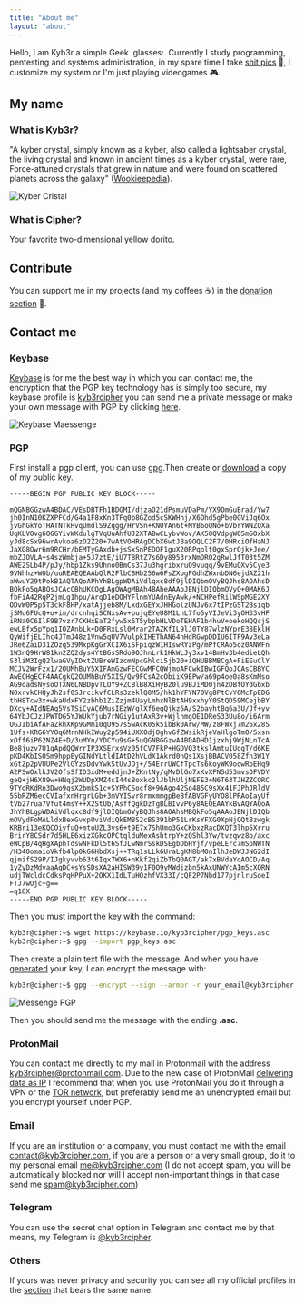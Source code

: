 ```yaml
---
title: "About me"
layout: "about"
---
```

Hello, I am Kyb3r a simple Geek :glasses:. Currently I study programming, pentesting and systems administration, in my spare time I take [shit pics](https://instagram.com/kyb3rcipher) :poop:, I customize my system or I'm just playing videogames :video_game:.

## My name

### What is Kyb3r?
"A kyber crystal, simply known as a kyber, also called a lightsaber crystal, the living crystal and known in ancient times as a kyber crystal, were rare, Force-attuned crystals that grew in nature and were found on scattered planets across the galaxy" ([Wookieepedia](https://starwars.fandom.com/wiki/Kyber_crystal)).

![Kyber Cristal](/images/about/kyber.jpg)

### What is Cipher?
Your favorite two-dimensional yellow dorito.

## Contribute
You can support me in my projects (and my coffees :coffee:) in the [donation section](/donate) 💙.

## Contact me

### Keybase
[Keybase](https://keybase.io) is for me the best way in which you can contact me, the encryption that the PGP key technology has is simply too secure, my keybase profile is [kyb3rcipher](https://keybase.io/kyb3rcipher) you can send me a private message or make your own message with PGP by clicking [here](https://keybase.io/encrypt#kyb3rcipher).

![Keybase Maessenge](/images/about/keybase_message.png)

### PGP
First install a pgp client, you can use [gpg](https://gnupg.org).Then create or [download](https://keybase.io/kyb3rcipher/pgp_keys.asc) a copy of my public key.

```
-----BEGIN PGP PUBLIC KEY BLOCK-----

mQGNBGGzwA4BDAC/VEsDBTFh1BDGMI/djzaO21dPsmuVDaPm/YX9OmGuBrad/Yw7
jh0InN10KZXPFCd/G4a1F8xKn3TFq0b8GZod5cSKWHhj/X6Ohd5gPbe0GViJq6Ox
jvGhGkYoTHATNTkHvqUmdlS9Zqgg/HrVSn+KNOYAn6t+MYB6oQNo+bVbrYWNZQXa
UqKLVOvg6OGGYivWKdulgTVqUuAhfUJ2XTABwCLybvWov/AK5OQVdpgWO5mGOxbX
yJd8cSx96wrAvkoa6zO2Z20+7wAtVOHRAgDCbX6wtJBa9OQLC2F7/0HRciOfHaNJ
JaXG8Qwr6m9RCHr/bEMTyGAxdb+jsSxSnPEDOF1guX20RPqolt0gxSprQjk+Jee/
mbZJOVLA+s4szWmbja+5J7ztE/iU7T8RtZ7s6Dy8953rxNmDRO2gRwlJfT03t5ZM
AWE2SLb4P/pJy/hbp1Zks9Uhno0BmCs37Ju3hgribxruO9vuqq/9vEMuOXv5Cye3
9VNhhz+WOb/uuREAEQEAAbQlR2FlbCBHb256w6FsZXogPGdhZWxnbDN6ejdAZ21h
aWwuY29tPokB1AQTAQoAPhYhBLgpWDAiVdlqxc8df9jlDIQbmOVyBQJhs8AOAhsD
BQkFo5qABQsJCAcCBhUKCQgLAgQWAgMBAh4BAheAAAoJENjlDIQbmOVyO+0MAK6J
fbFiA42RqP2jmLg1hpu/ArqD1eDOHYFlnmYUAdnEyAwk/+NCHPefRilWSpMGE2XY
ODvW0P5p5T3ckF8HP/xatAjjeb8M/LxdxGEYxJHHGolzUNJv6x7tIPzGST2Bsiqb
jSMu6FUcQ+o+im/drcnhqiSCNxsAv+pujqEYeU8M1LnL7fo5yVIJeVi3yOH33vHF
iRNa0C6IlF9B7vzr7CKHxEaT2fyw5x6T5ybpbHLVDoTEHAF1b4huV+oekoHQQcjS
ewLBfx5pYpq1IOZAnbLk+D0FRxLsl0Mrar2TAZKfIL9lJ0TY87wlzNYprE38EklH
QyWifjELIhc4JTmJ48z1Vnw5qUV7VulpkIHEThAN64hHdRGwpDDIU6ITF9Av3eLa
JRe6ZaiD31ZOzq539MxpKgGrXCIX6iSFpiqzW1HIswRYzPg/mPfCRAo5oz0ANWFn
1W3nQ9HrW81kn2ZQ2dys4YtB6sSRdo9OJhnLrk1HkWLJy3xv14BmHv3b4edieLQh
S3liM3IgQ2lwaGVyIDxtZUBreWIzcmNpcGhlci5jb20+iQHUBBMBCgA+FiEEuClY
MCJV2WrFzx1/2OUMhBuY5XIFAmGzwFECGwMFCQWjmoAFCwkIBwIGFQoJCAsCBBYC
AwECHgECF4AACgkQ2OUMhBuY5XIS/Qv9FCsA2cObiiK9EPw/a69p4oe0a8sKmMso
AG9oadsNysoOTXN6LNBDpvTLOY9+ZCBlB8XiHyB20lu9BJiMD0jn4zDBfOYdGbxb
N0xrvkCHQyJh2sf0SJrcikvfCLRs3zeklQ8M5/hk1hYFYN70Vg8PtCvY6McTpEDG
thH8Tcw3x+wkaUdxFY2zbhb1ZiZzjm4UayLmhxNlBtAH9xxhyY0StQD59MCejbBY
DXcy+AIdNEAq5VsTSiCyAC6MusIEzW/glXf6egQjkz6A/S2bayhtBg6a3U/Jf+yv
64YbJCJzJPWTDG5YJWUkYjub7rNGiy1utAxR3v+WjlhmgOE1DReS33Uu8o/i6Arm
UGJIbiAfAFaZkhXKp9GMm10qU957s5wAcK05k5ibBk0Arw/MW/z8FWxj7m26x28S
1Ufs+KRG6YYOq6MrnNHkIWuy2p594iUXX0djOghvGfZWsikRjeVaHlgoTm0/Sxsn
xOff6iP62NZ4E+D/3uMYn/YDCYu9sG+5uQGNBGGzwA4BDADHD1jzxhj9WjNLnTcA
Be8juzv7U1qApdQQWrrIP3XSErxsVz05fCV7FkP+HGDVQ3tkslAmtuIUggT/d6KE
pKD4KbISOSm9hppEyGINdYLtldIAtD2hVLdX1Akrd0nQs1XsjBBACV058Zfn3W1Y
xGtZp2pVUUPe2VlGYzsDdvYwkStUvJOj+/54ErrUWCfTpcTs6koyWK9oowRbEHq9
A2PSwOxlkJV2OfsSfID3xdM+eddjnJ+ZKntNy/qMvDlGo7xKvXFN5d53mvsOFVDY
geQ+jH6X89w+HNqj2WUDpXMZ4sI44sBoxkc2lJblhUljNEFE3+N6T63TJHZZCQRC
9TYoRKdRn3Dwo9qsX2bmkS1c+SYPhCSocf8+96Ago42So485C9sXx41FJPhJRldV
55bRZM6ecCVIafxnHrgrLGb+3mVYISvr8rmxmmgpBeBfABVGFyUYO8lPRAoIayUf
tVb27rua7Vfut4msY++X2StUb/AsffQgkDzTgBLBIvvP6y8AEQEAAYkBvAQYAQoA
JhYhBLgpWDAiVdlqxc8df9jlDIQbmOVyBQJhs8AOAhsMBQkFo5qAAAoJENjlDIQb
mOVydFoMALldxBexGvxpUviVdiQkEMBS2cBS391bP51LrKsYFXG0XpNjQQtBzwgk
KRBri13eKQCOiyfuQ+mtoUZL3vs6+t9E7x7ShUmo3GxCKbxzRacDXQT3lhp5Xrru
BrirY8CSdr7d5HLE6xizXGkcOPCtqlduMexAshtrpY+zQShl3Yw/tvzqwz8o/axc
eWCpB/4qHgXAphTdswNFkDl5t6SfJLwNmrSskDSEgbDbHYjf/vpeLErc7mSpNWTN
/H340omaioVkfb4lp0kG6HbdXsj++TRq1sLLk6UraLgKN8bM0nIlhJeDWJJNG2dI
qjmifS29P/IJgkyvvb63t6Iqx7WX6+nKkf2qiZbTbQ0AGT/ak7xBVdaYqAOCD/Aq
1yZyDzMdvaaAqDC+sYsSDsXA2aHISW39y1F0O9yMWdjzbn5kAxUNWYcAIm5cXORN
udjTWcldcCdksPqHPPuX+2OKX1IdLTuHOzhfVX33I/cQF2P7Nbd177pjnlruSoeI
FTJ7wOjc+g==
=q18X
-----END PGP PUBLIC KEY BLOCK-----
```

Then you must import the key with the command:
```bash
kyb3r@cipher:~$ wget https://keybase.io/kyb3rcipher/pgp_keys.asc
kyb3r@cipher:~$ gpg --import pgp_keys.asc
```

Then create a plain text file with the message. And when you have [generated](https://docs.github.com/en/github/authenticating-to-github/managing-commit-signature-verification/generating-a-new-gpg-key) your key, I can encrypt the message with:
```bash
kyb3r@cipher:~$ gpg --encrypt --sign --armor -r your_email@kyb3rcipher.com file.txt
```
![Messenge PGP](/images/about/messenge_pgp.png)

Then you should send me the message with the ending **.asc**.

### ProtonMail
You can contact me directly to my mail in Protonmail with the address kyb3rcipher@protonmail.com. Due to the new case of ProtonMail [delivering data as IP](https://pocketnow.com/protonmail-share-activist-ip-address) I recommend that when you use ProtonMail you do it through a VPN or the [TOR network](https://www.torproject.org), but preferably send me an unencrypted email but you encrypt yourself under PGP.

### Email
If you are an institution or a company, you must contact me with the email contact@kyb3rcipher.com, if you are a person or a very small group, do it to my personal email me@kyb3rcipher.com (I do not accept spam, you will be automatically blocked nor will I accept non-important things in that case send me spam@kyb3rcipher.com)

### Telegram
You can use the secret chat option in Telegram and contact me by that means, my Telegram is [@kyb3rcipher](https://t.me/kyb3rcipher).

### Others
If yours was never privacy and security you can see all my official profiles in the [section](/profiles) that bears the same name.
